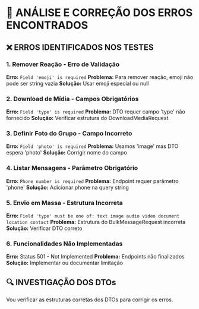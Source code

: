 # 🔧 ANÁLISE E CORREÇÃO DOS ERROS ENCONTRADOS

## ❌ ERROS IDENTIFICADOS NOS TESTES

### 1. **Remover Reação** - Erro de Validação
**Erro:** `Field 'emoji' is required`
**Problema:** Para remover reação, emoji não pode ser string vazia
**Solução:** Usar emoji especial ou null

### 2. **Download de Mídia** - Campos Obrigatórios
**Erro:** `Field 'type' is required`
**Problema:** DTO requer campo 'type' não fornecido
**Solução:** Verificar estrutura do DownloadMediaRequest

### 3. **Definir Foto do Grupo** - Campo Incorreto
**Erro:** `Field 'photo' is required`
**Problema:** Usamos 'image' mas DTO espera 'photo'
**Solução:** Corrigir nome do campo

### 4. **Listar Mensagens** - Parâmetro Obrigatório
**Erro:** `Phone number is required`
**Problema:** Endpoint requer parâmetro 'phone'
**Solução:** Adicionar phone na query string

### 5. **Envio em Massa** - Estrutura Incorreta
**Erro:** `Field 'type' must be one of: text image audio video document location contact`
**Problema:** Estrutura do BulkMessageRequest incorreta
**Solução:** Verificar DTO correto

### 6. **Funcionalidades Não Implementadas**
**Erro:** Status 501 - Not Implemented
**Problema:** Endpoints não finalizados
**Solução:** Implementar ou documentar limitação

## 🔍 INVESTIGAÇÃO DOS DTOs

Vou verificar as estruturas corretas dos DTOs para corrigir os erros.
